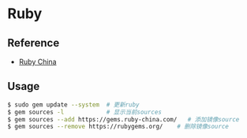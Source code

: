 # Ruby

## Reference

- [Ruby China](https://gems.ruby-china.com/)

## Usage

```bash
$ sudo gem update --system  # 更新ruby
$ gem sources -l            # 显示当前sources
$ gem sources --add https://gems.ruby-china.com/   # 添加镜像source
$ gem sources --remove https://rubygems.org/    # 删除镜像source
```